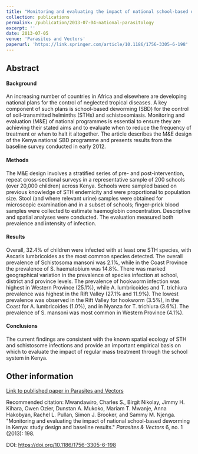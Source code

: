 ```yaml
---
title: "Monitoring and evaluating the impact of national school-based deworming in Kenya: study design and baseline results"
collection: publications
permalink: /publication/2013-07-04-national-parasitology
excerpt: ''
date: 2013-07-05
venue: 'Parasites and Vectors'
paperurl: 'https://link.springer.com/article/10.1186/1756-3305-6-198'
---
```


## Abstract

#### Background
An increasing number of countries in Africa and elsewhere are developing national plans for the control of neglected tropical diseases. A key component of such plans is school-based deworming (SBD) for the control of soil-transmitted helminths (STHs) and schistosomiasis. Monitoring and evaluation (M&E) of national programmes is essential to ensure they are achieving their stated aims and to evaluate when to reduce the frequency of treatment or when to halt it altogether. The article describes the M&E design of the Kenya national SBD programme and presents results from the baseline survey conducted in early 2012.

#### Methods
The M&E design involves a stratified series of pre- and post-intervention, repeat cross-sectional surveys in a representative sample of 200 schools (over 20,000 children) across Kenya. Schools were sampled based on previous knowledge of STH endemicity and were proportional to population size. Stool (and where relevant urine) samples were obtained for microscopic examination and in a subset of schools; finger-prick blood samples were collected to estimate haemoglobin concentration. Descriptive and spatial analyses were conducted. The evaluation measured both prevalence and intensity of infection.

#### Results
Overall, 32.4% of children were infected with at least one STH species, with Ascaris lumbricoides as the most common species detected. The overall prevalence of Schistosoma mansoni was 2.1%, while in the Coast Province the prevalence of S. haematobium was 14.8%. There was marked geographical variation in the prevalence of species infection at school, district and province levels. The prevalence of hookworm infection was highest in Western Province (25.1%), while A. lumbricoides and T. trichiura prevalence was highest in the Rift Valley (27.1% and 11.9%). The lowest prevalence was observed in the Rift Valley for hookworm (3.5%), in the Coast for A. lumbricoides (1.0%), and in Nyanza for T. trichiura (3.6%). The prevalence of S. mansoni was most common in Western Province (4.1%).

#### Conclusions
The current findings are consistent with the known spatial ecology of STH and schistosome infections and provide an important empirical basis on which to evaluate the impact of regular mass treatment through the school system in Kenya.


<!--- excerpt: 'April 2012 parasitology survey of Kenya' --->
<!--- citation: 'Mwandawiro, Charles S., Birgit Nikolay, Jimmy H. Kihara, Owen Ozier, Dunstan A. Mukoko, Mariam T. Mwanje, Anna Hakobyan, Rachel L. Pullan, Simon J. Brooker, and Sammy M. Njenga. &quot;Monitoring and evaluating the impact of national school-based deworming in Kenya: study design and baseline results.&quot; <i>Parasites &amp; Vectors</i> 6, no. 1 (2013): 198.' --->


## Other information

[Link to published paper in Parasites and Vectors](https://link.springer.com/article/10.1186/1756-3305-6-198)

Recommended citation: Mwandawiro, Charles S., Birgit Nikolay, Jimmy H. Kihara, Owen Ozier, Dunstan A. Mukoko, Mariam T. Mwanje, Anna Hakobyan, Rachel L. Pullan, Simon J. Brooker, and Sammy M. Njenga. &quot;Monitoring and evaluating the impact of national school-based deworming in Kenya: study design and baseline results.&quot; <i>Parasites &amp; Vectors</i> 6, no. 1 (2013): 198.

DOI: https://doi.org/10.1186/1756-3305-6-198
